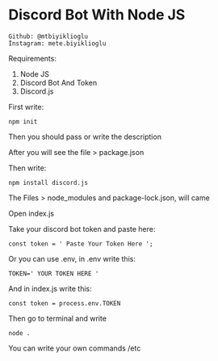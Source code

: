 # Discord Bot With Node JS

    Github: @mtbiyiklioglu
    İnstagram: mete.biyiklioglu


Requirements:

1. Node JS
2. Discord Bot And Token
3. Discord.js

First write: 

    npm init

Then you should pass or write the description

After you will see the file > package.json

Then write:

    npm install discord.js

The Files > node_modules and package-lock.json, will came


Open index.js

Take your discord bot token and paste here:

    const token = ' Paste Your Token Here ';

Or you can use .env, in .env write this:

    TOKEN=' YOUR TOKEN HERE '
    
And in index.js write this:
    
    const token = process.env.TOKEN

Then go to terminal and write

    node .

You can write your own commands /etc
